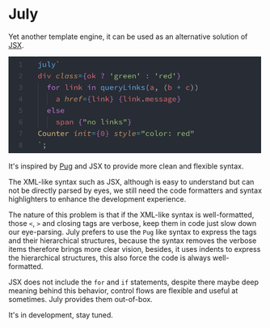 # July

Yet another template engine, it can be used as an alternative solution of [JSX](https://github.com/facebook/jsx).

<img src="packages/vscode/screenshot.png" width="500">

It's inspired by [Pug](https://github.com/pugjs/pug) and JSX to provide more clean and flexible syntax.

The XML-like syntax such as JSX, although is easy to understand but can not be directly parsed by eyes, we still need the code formatters and syntax highlighters to enhance the development experience. 

The nature of this problem is that if the XML-like syntax is well-formatted, those `<`, `>` and closing tags are verbose, keep them in code just slow down our eye-parsing. July prefers to use the `Pug` like syntax to express the tags and their hierarchical structures, because the syntax removes the verbose items therefore brings more clear vision, besides, it uses indents to express the hierarchical structures, this also force the code is always well-formatted.

JSX does not include the `for` and `if` statements, despite there maybe deep meaning behind this behavior, control flows are flexible and useful at sometimes. July provides them out-of-box.
 
It's in development, stay tuned.
